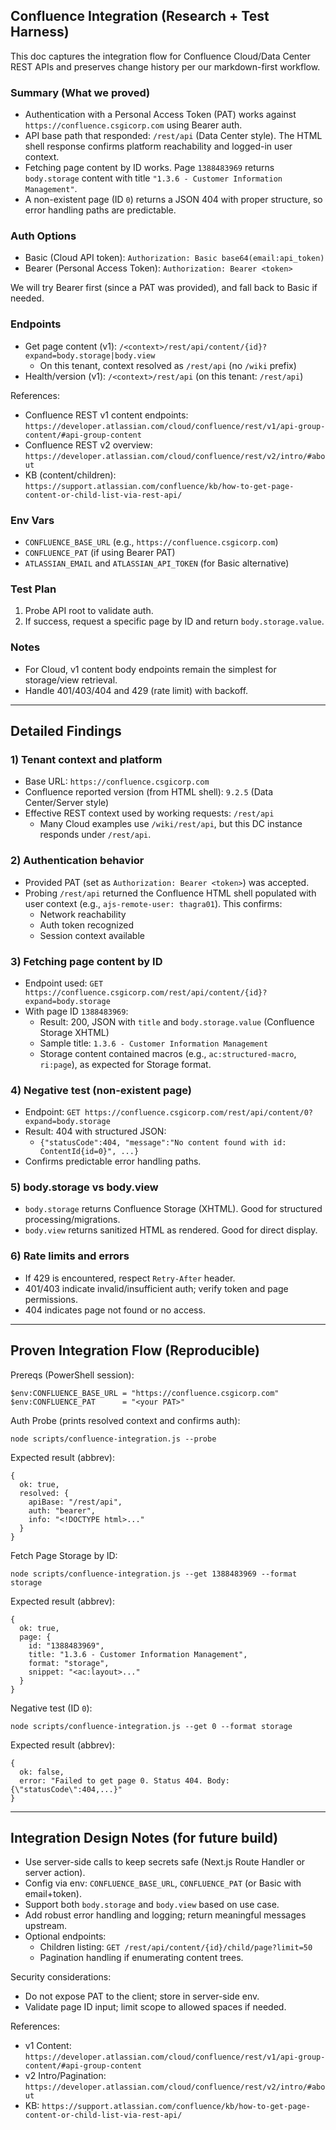 ## Confluence Integration (Research + Test Harness)

This doc captures the integration flow for Confluence Cloud/Data Center REST APIs and preserves change history per our markdown-first workflow.

### Summary (What we proved)
- Authentication with a Personal Access Token (PAT) works against `https://confluence.csgicorp.com` using Bearer auth.
- API base path that responded: `/rest/api` (Data Center style). The HTML shell response confirms platform reachability and logged-in user context.
- Fetching page content by ID works. Page `1388483969` returns `body.storage` content with title `"1.3.6 - Customer Information Management"`.
- A non-existent page (ID `0`) returns a JSON 404 with proper structure, so error handling paths are predictable.

### Auth Options
- Basic (Cloud API token): `Authorization: Basic base64(email:api_token)`
- Bearer (Personal Access Token): `Authorization: Bearer <token>`

We will try Bearer first (since a PAT was provided), and fall back to Basic if needed.

### Endpoints
- Get page content (v1): `/<context>/rest/api/content/{id}?expand=body.storage|body.view`
  - On this tenant, context resolved as `/rest/api` (no `/wiki` prefix)
- Health/version (v1): `/<context>/rest/api` (on this tenant: `/rest/api`)

References:
- Confluence REST v1 content endpoints: `https://developer.atlassian.com/cloud/confluence/rest/v1/api-group-content/#api-group-content`
- Confluence REST v2 overview: `https://developer.atlassian.com/cloud/confluence/rest/v2/intro/#about`
- KB (content/children): `https://support.atlassian.com/confluence/kb/how-to-get-page-content-or-child-list-via-rest-api/`

### Env Vars
- `CONFLUENCE_BASE_URL` (e.g., `https://confluence.csgicorp.com`)
- `CONFLUENCE_PAT` (if using Bearer PAT)
- `ATLASSIAN_EMAIL` and `ATLASSIAN_API_TOKEN` (for Basic alternative)

### Test Plan
1. Probe API root to validate auth.
2. If success, request a specific page by ID and return `body.storage.value`.

### Notes
- For Cloud, v1 content body endpoints remain the simplest for storage/view retrieval.
- Handle 401/403/404 and 429 (rate limit) with backoff.

---

## Detailed Findings

### 1) Tenant context and platform
- Base URL: `https://confluence.csgicorp.com`
- Confluence reported version (from HTML shell): `9.2.5` (Data Center/Server style)
- Effective REST context used by working requests: `/rest/api`
  - Many Cloud examples use `/wiki/rest/api`, but this DC instance responds under `/rest/api`.

### 2) Authentication behavior
- Provided PAT (set as `Authorization: Bearer <token>`) was accepted.
- Probing `/rest/api` returned the Confluence HTML shell populated with user context (e.g., `ajs-remote-user: thagra01`). This confirms:
  - Network reachability
  - Auth token recognized
  - Session context available

### 3) Fetching page content by ID
- Endpoint used: `GET https://confluence.csgicorp.com/rest/api/content/{id}?expand=body.storage`
- With page ID `1388483969`:
  - Result: 200, JSON with `title` and `body.storage.value` (Confluence Storage XHTML)
  - Sample title: `1.3.6 - Customer Information Management`
  - Storage content contained macros (e.g., `ac:structured-macro`, `ri:page`), as expected for Storage format.

### 4) Negative test (non-existent page)
- Endpoint: `GET https://confluence.csgicorp.com/rest/api/content/0?expand=body.storage`
- Result: 404 with structured JSON:
  - `{"statusCode":404, "message":"No content found with id: ContentId{id=0}", ...}`
- Confirms predictable error handling paths.

### 5) body.storage vs body.view
- `body.storage` returns Confluence Storage (XHTML). Good for structured processing/migrations.
- `body.view` returns sanitized HTML as rendered. Good for direct display.

### 6) Rate limits and errors
- If 429 is encountered, respect `Retry-After` header.
- 401/403 indicate invalid/insufficient auth; verify token and page permissions.
- 404 indicates page not found or no access.

---

## Proven Integration Flow (Reproducible)

Prereqs (PowerShell session):
```
$env:CONFLUENCE_BASE_URL = "https://confluence.csgicorp.com"
$env:CONFLUENCE_PAT      = "<your PAT>"
```

Auth Probe (prints resolved context and confirms auth):
```
node scripts/confluence-integration.js --probe
```

Expected result (abbrev):
```
{
  ok: true,
  resolved: {
    apiBase: "/rest/api",
    auth: "bearer",
    info: "<!DOCTYPE html>..."
  }
}
```

Fetch Page Storage by ID:
```
node scripts/confluence-integration.js --get 1388483969 --format storage
```

Expected result (abbrev):
```
{
  ok: true,
  page: {
    id: "1388483969",
    title: "1.3.6 - Customer Information Management",
    format: "storage",
    snippet: "<ac:layout>..."
  }
}
```

Negative test (ID `0`):
```
node scripts/confluence-integration.js --get 0 --format storage
```
Expected result (abbrev):
```
{
  ok: false,
  error: "Failed to get page 0. Status 404. Body: {\"statusCode\":404,...}"
}
```

---

## Integration Design Notes (for future build)

- Use server-side calls to keep secrets safe (Next.js Route Handler or server action).
- Config via env: `CONFLUENCE_BASE_URL`, `CONFLUENCE_PAT` (or Basic with email+token).
- Support both `body.storage` and `body.view` based on use case.
- Add robust error handling and logging; return meaningful messages upstream.
- Optional endpoints:
  - Children listing: `GET /rest/api/content/{id}/child/page?limit=50`
  - Pagination handling if enumerating content trees.

Security considerations:
- Do not expose PAT to the client; store in server-side env.
- Validate page ID input; limit scope to allowed spaces if needed.

References:
- v1 Content: `https://developer.atlassian.com/cloud/confluence/rest/v1/api-group-content/#api-group-content`
- v2 Intro/Pagination: `https://developer.atlassian.com/cloud/confluence/rest/v2/intro/#about`
- KB: `https://support.atlassian.com/confluence/kb/how-to-get-page-content-or-child-list-via-rest-api/`


